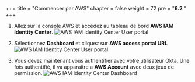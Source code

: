 +++
title = "Commencer par AWS"
chapter = false
weight = 72
pre = "<b>6.2 </b>"
+++

1. Allez sur la console AWS et accédez au tableau de bord **AWS IAM Identity Center**.
![AWS IAM Identity Center User portal](/images/go_to_aws_sso.png)

2. Sélectionnez **Dashboard** et cliquez sur **AWS access portal URL**
![AWS IAM Identity Center User portal](/images/user_portal_sso.jpg)

3. Vous devez maintenant vous authentifier avec votre utilisateur Okta. Une fois authentifié, il va apparaître a **AWS Account** avec deux jeux de permission.
![AWS IAM Identity Center Dashboard](/images/aws_sso_dashboard.png)
